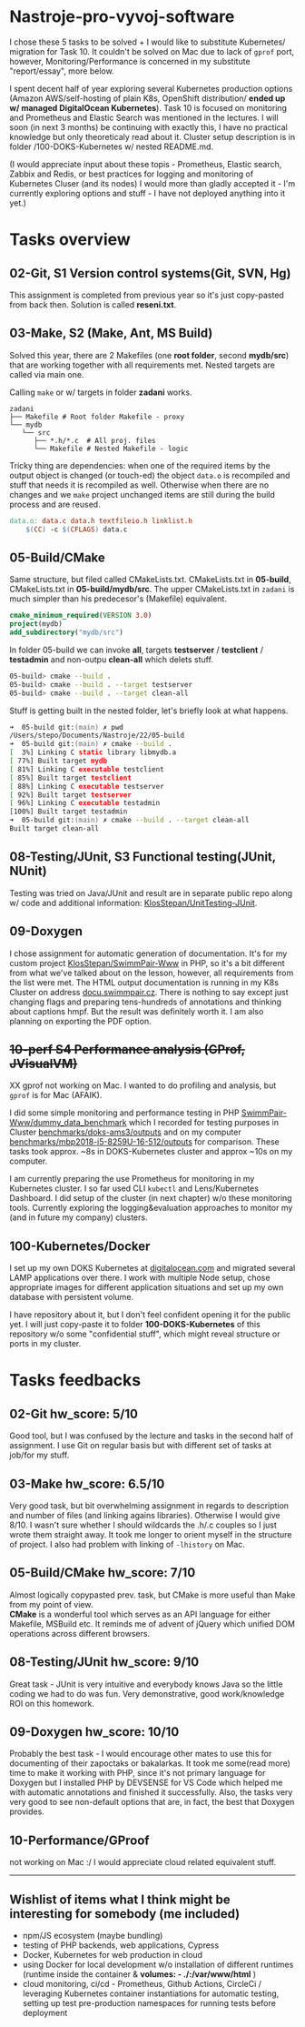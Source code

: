 # Nastroje-pro-vyvoj-software
I chose these 5 tasks to be solved + I would like to substitute Kubernetes/ migration for Task 10. It couldn't be solved on Mac due to lack of `gprof` port, however, Monitoring/Performance is concerned in my substitute "report/essay", more below.  

I spent decent half of year exploring several Kubernetes production options (Amazon AWS/self-hosting of plain K8s,  OpenShift distribution/ **ended up w/ managed DigitalOcean Kubernetes**). Task 10 is focused on monitoring and Prometheus and Elastic Search was mentioned in the lectures. I will soon (in next 3 months) be continuing with exactly this, I have no practical knowledge but only theoreticaly read about it. Cluster setup description is in folder /100-DOKS-Kubernetes w/ nested README.md.  

(I would appreciate input about these topis - Prometheus, Elastic search, Zabbix and Redis, or best practices for logging and monitoring of Kubernetes Cluser (and its nodes) I would more than gladly accepted it - I'm currently exploring options and stuff - I have not deployed anything into it yet.)

# Tasks overview

## 02-Git, S1 Version control systems(Git, SVN, Hg)
This assignment is completed from previous year so it's just copy-pasted from back then. Solution is called **reseni.txt**. 
## 03-Make, S2 (Make, Ant, MS Build)
Solved this year, there are 2 Makefiles (one **root folder**, second **mydb/src**) that are working together with all requirements met. Nested targets are called via main one.    

Calling `make` or w/ targets in folder **zadani** works. 

    zadani
    ├── Makefile # Root folder Makefile - proxy
    └── mydb
       └── src           
          ├── *.h/*.c  # All proj. files
          └── Makefile # Nested Makefile - logic
Tricky thing are dependencies: when one of the required items by the output object is changed (or touch-ed) the object `data.o` is recompiled and stuff that needs it is recompiled as well. Otherwise when there are no changes and we `make` project unchanged items are still during the build process and are reused.  
```makefile
data.o: data.c data.h textfileio.h linklist.h	
	$(CC) -c $(CFLAGS) data.c
```  
## 05-Build/CMake
Same structure, but filed called CMakeLists.txt. CMakeLists.txt in **05-build**, CMakeLists.txt in **05-build/mydb/src**. The upper CMakeLists.txt in `zadani` is much simpler than his predecesor's (Makefile) equivalent.
```CMake
cmake_minimum_required(VERSION 3.0)
project(mydb)
add_subdirectory("mydb/src")
```

In folder 05-build we can invoke **all**, targets **testserver** / **testclient** / **testadmin** and non-outpu **clean-all** which delets stuff.
```zsh
05-build> cmake --build .
05-build> cmake --build . --target testserver
05-build> cmake --build . --target clean-all
```
Stuff is getting built in the nested folder, let's briefly look at what happens.
```zsh
➜  05-build git:(main) ✗ pwd
/Users/stepo/Documents/Nastroje/22/05-build
➜  05-build git:(main) ✗ cmake --build .
[  3%] Linking C static library libmydb.a
[ 77%] Built target mydb
[ 81%] Linking C executable testclient
[ 85%] Built target testclient
[ 88%] Linking C executable testserver
[ 92%] Built target testserver
[ 96%] Linking C executable testadmin
[100%] Built target testadmin
➜  05-build git:(main) ✗ cmake --build . --target clean-all
Built target clean-all
```

## 08-Testing/JUnit, S3 Functional testing(JUnit, NUnit)
Testing was tried on Java/JUnit and result are in separate public repo along w/ code and additional information: [KlosStepan/UnitTesting-JUnit](https://github.com/KlosStepan/UnitTesting-JUnit).
## 09-Doxygen
I chose assignment for automatic generation of documentation. It's for my custom project [KlosStepan/SwimmPair-Www](https://github.com/KlosStepan/SwimmPair-Www) in PHP, so it's a bit different from what we've talked about on the lesson, however, all requirements from the list were met. The HTML output documentation is running in my K8s Cluster on address [docu.swimmpair.cz](http://docu.swimmpair.cz). There is nothing to say except just changing flags and preparing tens-hundreds of annotations and thinking about captions hmpf. But the result was definitely worth it. I am also planning on exporting the PDF option.
## ~~10-perf S4 Performance analysis (GProf, JVisualVM)~~
XX gprof not working on Mac. I wanted to do profiling and analysis, but `gprof` is for Mac (AFAIK). 

I did some simple monitoring and performance testing in PHP [SwimmPair-Www/dummy_data_benchmark](https://github.com/KlosStepan/SwimmPair-Www/blob/master/dummy_data_benchmark.php) which I recorded for testing purposes in Cluster [benchmarks/doks-ams3/outputs](https://github.com/KlosStepan/SwimmPair-Www/tree/master/_misc/doks-ams3) and on my computer [benchmarks/mbp2018-i5-8259U-16-512/outputs](https://github.com/KlosStepan/SwimmPair-Www/tree/master/_misc/mbp2018-i5-8259U-16-512) for comparison. These tasks took approx. ~8s in DOKS-Kubernetes cluster and approx ~10s on my computer.     

I am currently preparing the use Prometheus for monitoring in my Kubernetes cluster. I so far used CLI `kubectl` and Lens/Kubernetes Dashboard. I did setup of the cluster (in next chapter) w/o these monitoring tools. Currently exploring the logging&evaluation approaches to monitor my (and in future my company) clusters. 
## 100-Kubernetes/Docker
I set up my own DOKS Kubernetes at [digitalocean.com](https://www.digitalocean.com) and migrated several LAMP applications over there. I work with multiple Node setup, chose appropriate images for different application situations and set up my own database with persistent volume.  

I have repository about it, but I don't feel confident opening it for the public yet. I will just copy-paste it to folder **100-DOKS-Kubernetes** of this repository w/o some "confidential stuff", which might reveal structure or ports in my cluster.

# Tasks feedbacks
## 02-Git hw_score: 5/10
Good tool, but I was confused by the lecture and tasks in the second half of assignment. I use Git on regular basis but with different set of tasks at job/for my stuff.  
## 03-Make hw_score: 6.5/10
Very good task, but bit overwhelming assignment in regards to description and number of files (and linking agains libraries). Otherwise I would give 8/10. I wasn't sure whether I should wildcards the .h/.c couples so I just wrote them straight away. It took me longer to orient myself in the structure of project. I also had problem with linking of `-lhistory` on Mac.
## 05-Build/CMake hw_score: 7/10
Almost logically copypasted prev. task, but CMake is more useful than Make from my point of view.  
**CMake** is a wonderful tool which serves as an API language for either Makefile, MSBuild etc. It reminds me of advent of jQuery which unified DOM operations across different browsers.  
## 08-Testing/JUnit hw_score: 9/10
Great task - JUnit is very intuitive and everybody knows Java so the little coding we had to do was fun. Very demonstrative, good work/knowledge ROI on this homework.
## 09-Doxygen hw_score: 10/10
Probably the best task - I would encourage other mates to use this for documenting of their zapoctaks or bakalarkas. It took me some(read more) time to make it working with PHP, since it's not primary language for Doxygen but I installed PHP by DEVSENSE for VS Code which helped me with automatic annotations and finished it successfully. Also, the tasks very very good to see non-default options that are, in fact, the best that Doxygen provides.   
## 10-Performance/GProof
not working on Mac :/ I would appreciate cloud related equivalent stuff.
___
## Wishlist of items what I think might be interesting for somebody (me included)
- npm/JS ecosystem (maybe bundling)
- testing of PHP backends, web applications, Cypress
- Docker, Kubernetes for web production in cloud
- using Docker for local development w/o installation of different runtimes (runtime inside the container & **volumes: - ./:/var/www/html** )
- cloud monitoring, ci/cd - Prometheus, Github Actions, CircleCi / leveraging Kubernetes container instantiations for automatic testing, setting up test pre-production namespaces for running tests before deployment